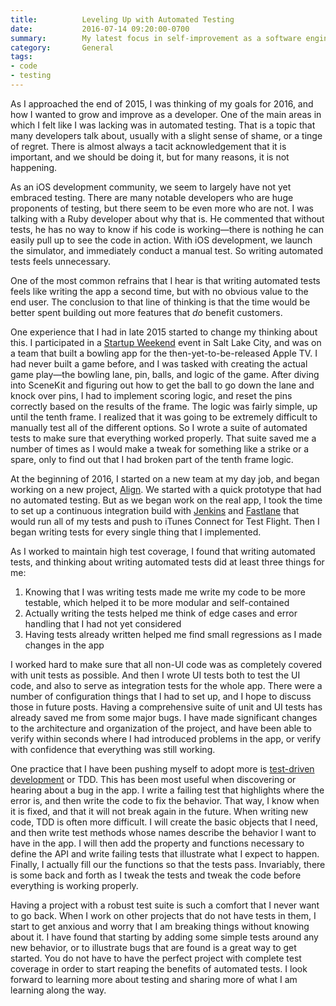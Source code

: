 ```yaml
---
title:          Leveling Up with Automated Testing
date:           2016-07-14 09:20:00-0700
summary:        My latest focus in self-improvement as a software engineer
category:       General
tags:
- code
- testing
---
```

As I approached the end of 2015, I was thinking of my goals for 2016, and how I wanted to grow and improve as a developer. One of the main areas in which I felt like I was lacking was in automated testing. That is a topic that many developers talk about, usually with a slight sense of shame, or a tinge of regret. There is almost always a tacit acknowledgement that it is important, and we should be doing it, but for many reasons, it is not happening.

As an iOS development community, we seem to largely have not yet embraced testing. There are many notable developers who are huge proponents of testing, but there seem to be even more who are not. I was talking with a Ruby developer about why that is. He commented that without tests, he has no way to know if his code is working—there is nothing he can easily pull up to see the code in action. With iOS development, we launch the simulator, and immediately conduct a manual test. So writing automated tests feels unnecessary.

One of the most common refrains that I hear is that writing automated tests feels like writing the app a second time, but with no obvious value to the end user. The conclusion to that line of thinking is that the time would be better spent building out more features that _do_ benefit customers.

One experience that I had in late 2015 started to change my thinking about this. I participated in a [Startup Weekend](https://startupweekend.org) event in Salt Lake City, and was on a team that built a bowling app for the then-yet-to-be-released Apple TV. I had never built a game before, and I was tasked with creating the actual game play—the bowling lane, pin, balls, and logic of the game. After diving into SceneKit and figuring out how to get the ball to go down the lane and knock over pins, I had to implement scoring logic, and reset the pins correctly based on the results of the frame. The logic was fairly simple, up until the tenth frame. I realized that it was going to be extremely difficult to manually test all of the different options. So I wrote a suite of automated tests to make sure that everything worked properly. That suite saved me a number of times as I would make a tweak for something like a strike or a spare, only to find out that I had broken part of the tenth frame logic.

At the beginning of 2016, I started on a new team at my day job, and began working on a new project, [Align](/apps/align). We started with a quick prototype that had no automated testing. But as we began work on the real app, I took the time to set up a continuous integration build with [Jenkins](https://jenkins.io) and [Fastlane](https://fastlane.tools) that would run all of my tests and push to iTunes Connect for Test Flight. Then I began writing tests for every single thing that I implemented.

As I worked to maintain high test coverage, I found that writing automated tests, and thinking about writing automated tests did at least three things for me:

1. Knowing that I was writing tests made me write my code to be more testable, which helped it to be more modular and self-contained
2. Actually writing the tests helped me think of edge cases and error handling that I had not yet considered
3. Having tests already written helped me find small regressions as I made changes in the app

I worked hard to make sure that all non-UI code was as completely covered with unit tests as possible. And then I wrote UI tests both to test the UI code, and also to serve as integration tests for the whole app. There were a number of configuration things that I had to set up, and I hope to discuss those in future posts. Having a comprehensive suite of unit and UI tests has already saved me from some major bugs. I have made significant changes to the architecture and organization of the project, and have been able to verify within seconds where I had introduced problems in the app, or verify with confidence that everything was still working.

One practice that I have been pushing myself to adopt more is [test-driven development](https://en.wikipedia.org/wiki/Test-driven_development) or TDD. This has been most useful when discovering or hearing about a bug in the app. I write a failing test that highlights where the error is, and then write the code to fix the behavior. That way, I know when it is fixed, and that it will not break again in the future. When writing new code, TDD is often more difficult. I will create the basic objects that I need, and then write test methods whose names describe the behavior I want to have in the app. I will then add the property and functions necessary to define the API and write failing tests that illustrate what I expect to happen. Finally, I actually fill our the functions so that the tests pass. Invariably, there is some back and forth as I tweak the tests and tweak the code before everything is working properly.

Having a project with a robust test suite is such a comfort that I never want to go back. When I work on other projects that do not have tests in them, I start to get anxious and worry that I am breaking things without knowing about it. I have found that starting by adding some simple tests around any new behavior, or to illustrate bugs that are found is a great way to get started. You do not have to have the perfect project with complete test coverage in order to start reaping the benefits of automated tests. I look forward to learning more about testing and sharing more of what I am learning along the way.
